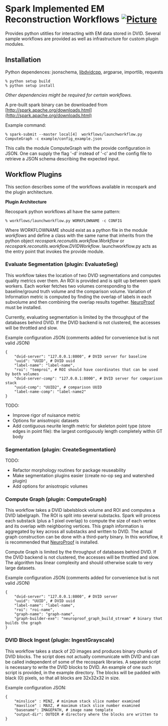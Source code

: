 # Spark Implemented EM Reconstruction Workflows  [![Picture](https://raw.github.com/janelia-flyem/janelia-flyem.github.com/master/images/HHMI_Janelia_Color_Alternate_180x40.png)](http://www.janelia.org)

Provides python utitlies for interacting with EM data stored in DVID.
Several sample workflows are provided as well as infrastructure for custom
plugin modules.

## Installation

Python dependences: jsonschema, [libdvidcpp](https://github.com/janelia-flyem/libdvid-cpp), argparse, importlib, requests

    % python setup build
    % python setup install

*Other dependencies might be required for certain workflows.*

A pre-built spark binary can be downloaded from [http://spark.apache.org/downloads.html](http://spark.apache.org/downloads.html)

Example command:

    % spark-submit --master local[4]  workflows/launchworkflow.py ComputeGraph -c example/config_example.json

This calls the module ComputeGraph with the provide configuration in JSON.  One can supply the flag '-d' instead of '-c' and the config file to retrieve a JSON schema describing the expected input. 


## Workflow Plugins

This section describes some of the workflows available in recospark and the plugin architecture.

**Plugin Architecture**

Recospark python workflows all have the same pattern:

    % workflows/launchworkflow.py WORKFLOWNAME -c CONFIG

Where WORKFLOWNAME should exist as a python file in the module *workflows* and define a class with the same name that inherits from
the python object *recospark.reconutils.workflow.Workflow* or *recospark.reconutils.workflow.DVIDWorkflow*.  launchworkflow.py acts as the entry point that invokes the provide module.

### Evaluate Segmentation (plugin: EvaluateSeg)

This workflow takes the location of two DVID segmentations and computes quality metrics over them.
An ROI is provided and is split up between spark workers.  Each worker fetches two volumes corresponding to the baseline/ground truth volume and
the comparison volume.  Variation of Information metric is computed by finding the overlap of labels
in each subvolume and then combining the overlap results together.
[NeuroProof](https://github.com/janelia-flyem/NeuroProof) must be installed.

Currently, evaluating segmentation is limited by the throughput of the databases behind DVID.  If the DVID backend is not clustered,
the accesses will be throttled and slow.

Example configuration JSON (comments added for convenience but is not valid JSON)

    {
        "dvid-server": "127.0.0.1:8000", # DVID server for baseline
        "uuid": "UUID", # DVID uuid
        "label-name": "label-name",
        "roi": "temproi", # ROI should have coordinates that can be used by both volumes
        "dvid-server-comp": "127.0.0.1:8000", # DVID server for comparison stack
        "uuid-comp": "UUID2", # comparison UUID
        "label-name-comp": "label-name2"
    }


TODO:

* Improve rigor of nuisance metric
* Options for anisotropic datasets
* Add contiguous neurite length metric for skeleton point type (store edges in point file): the largest contiguously length completely within GT body

### Segmentation (plugin: CreateSegmentation)

TODO:

* Refactor morphology routines for package reuseability
* Make segmentation plugins easier (create no-op seg and watershed plugin)
* Add options for anisotropic volumes


### Compute Graph (plugin: ComputeGraph)

This workflow takes a DVID labelsblock volume and ROI and computes a DVID labelgraph.
The ROI is split into several substacks.  Spark will process each substack (plus a 1 pixel overlap)
to compute the size of each vertex and its overlap with neighboring vertices.  This graph information
is aggregated by key across all substacks and written to DVID.  The actual graph construction can be
done with a third-party binary.  In this workflow, it is recommended that [NeuroProof](https://github.com/janelia-flyem/NeuroProof) is installed.

Compute Graph is limited by the throughput of databases behind DVID.  If the DVID backend is not clustered, the accesses
will be throttled and slow.  The algorithm has linear complexity and should otherwise scale to very large datasets.

Example configuration JSON (comments added for convenience but is not valid JSON)

    {
        "dvid-server": "127.0.0.1:8000", # DVID server
        "uuid": "UUID", # DVID uuid
        "label-name": "label-name",
        "roi": "roi-name",
        "graph-name": "graph-name",
        "graph-builder-exe": "neuroproof_graph_build_stream" # binary that builds the graph
    }

### DVID Block Ingest (plugin: IngestGrayscale)

This workflow takes a stack of 2D images and produces binary chunks of DVID blocks.  The script does not
actually communicate with DVID and can be called independent of some of the recospark libraries.
A separate script is necessary to write the DVID blocks to DVID.  An example of one such script is provided,
in the example directory.  The blocks will be padded with black (0) pixels, so that all blocks are 32x32x32
in size.

Example configuration JSON:

    {
        "minslice" : MINZ, # minimum stack slice number examined
        "maxslice" : MAXZ, # maximum stack slice number examined
        "basename": IMAGEPATH, # image name template
        "output-dir": OUTDIR # directory where the blocks are written to
    }

